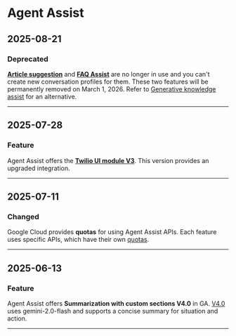 # Agent Assist

## 2025-08-21

### Deprecated

[**Article suggestion**](https://cloud.google.com/agent-assist/docs/article-suggestion) and [**FAQ Assist**](https://cloud.google.com/agent-assist/docs/faq) are no longer in use and you can't create new conversation profiles for them. These two features will be permanently removed on March 1, 2026. Refer to [Generative knowledge assist](https://cloud.google.com/agent-assist/docs/generative-knowledge-assist) for an alternative.

---
## 2025-07-28

### Feature

Agent Assist offers the **[Twilio UI module V3](https://cloud.google.com/agent-assist/docs/twilio)**. This version provides an upgraded integration.

---
## 2025-07-11

### Changed

Google Cloud provides **quotas** for using Agent Assist APIs. Each feature uses specific APIs, which have their own [quotas](https://cloud.google.com/agent-assist/docs/quotas).

---
## 2025-06-13

### Feature

Agent Assist offers **Summarization with custom sections V4.0** in GA. [V4.0](https://cloud.google.com/agent-assist/docs/summarization-with-custom-sections) uses gemini-2.0-flash and supports a concise summary for situation and action.

---
